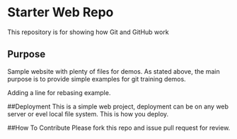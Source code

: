 # Starter Web Repo

This repository is for showing how Git and GitHub work

## Purpose

Sample website with plenty of files for demos.
As stated above, the main purpose is to provide simple examples for git training demos.

Adding a line for rebasing example.



##Deployment
This is a simple web project, deployment can be on any web server or evel local
file system.
This is how you deploy.

##How To Contribute
Please fork this repo and issue pull request for review.

